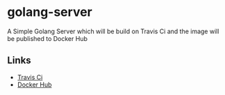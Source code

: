# golang-server

A Simple Golang Server which will be build on Travis Ci and the image will be published to Docker Hub

## Links
* [Travis Ci](https://travis-ci.org/debuc/golang-server)
* [Docker Hub](https://hub.docker.com/r/debarc/golang-server)